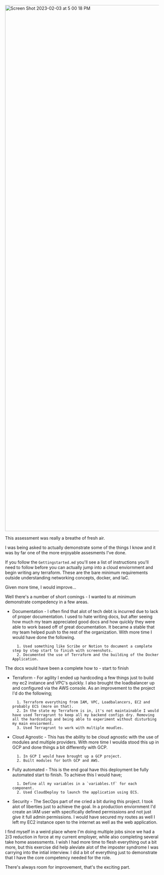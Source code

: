 <img width="1722" alt="Screen Shot 2023-02-03 at 5 00 18 PM" src="https://user-images.githubusercontent.com/124124655/216728864-605aa868-c32e-42e0-950c-082480d07cd4.png">


This assessment was really a breathe of fresh air.

 I was being asked to actually demonstrate some of the things I know and it was by far one of the more enjoyable assesments I've done.

If you follow the `Gettingstarted.md` you'll see a list of instructions you'll need to follow before you can actually jump into a cloud enviornment and begin writing any terraform. These are the bare minimum requirements outside understanding networking concepts, docker, and IaC.

Given more time, I would improve... 

Well there's a number of short comings - I wanted to at minimum demonstrate compedency in a few areas.

- Documentation - I often find that alot of tech debt is incurred due to lack of proper documentation. I used to hate writing docs, but after seeing how much my team appreciated good docs and how quickly they were able to work based off of great documentation. It became a stable that my team helped push to the rest of the organization. With more time I would have done the following.

        1. Used something like Scribe or Notion to document a complete step by step start to finish with screenshots.
        2. Documented the use of Terraform and the building of the Docker Application.
The docs would have been a complete how to - start to finish

- Terraform - For agility I ended up hardcoding a few things just to build my ec2 instance and VPC's quickly. I also brought the loadbalancer up and configured via the AWS console. As an improvement to the project I'd do the following;

        1. Terraform everything from IAM, VPC, Loadbalancers, EC2 and probably ECS (more on that).
        2. In the state my Terraform is in, it's not maintainable I would have used Terragrunt to keep all my backend configs dry. Removing all the hardcoding and being able to experiment without disturbing my main enviorment.
        3. Used Terragrunt to work with multiple moudles.

- Cloud Agnostic - This has the ability to be cloud agnostic with the use of modules and multiple providers. With more time I woulda stood this up in GCP and done things a bit differently with GCP.

        1. In GCP I would have brought up a GCP project. 
        2. Built modules for both GCP and AWS.

- Fully automated - This is the end goal have this deployment be fully automated start to finish. To achieve this I would have;

        1. Define all my variables in a `variables.tf` for each component.
        2. Used CloudDeploy to launch the application using ECS.

- Security - The SecOps part of me cried a bit during this project. I took alot of liberties just to achieve the goal. In a production enviornment I'd create an IAM user with specifically defined permissions and not just give it full admin permissions. I would have secured my routes as well I left my EC2 instance open to the internet as well as the web application. 

I find myself in a weird place where I'm doing multiple jobs since we had a 2/3 reduction in force at my current employer, while also completing several take home assessments. I wish I had more time to flesh everything out a bit more, but this exercise did help aleviate alot of the imposter syndrome I was carrying into the intial interview. I did a bit of everything just to demonstrate that I have the core competency needed for the role. 

There's always room for improvement, that's the exciting part.


